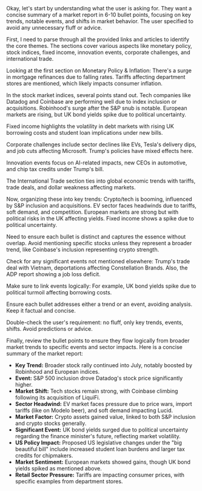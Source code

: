 <think>
Okay, let's start by understanding what the user is asking for. They want a concise summary of a market report in 6-10 bullet points, focusing on key trends, notable events, and shifts in market behavior. The user specified to avoid any unnecessary fluff or advice.

First, I need to parse through all the provided links and articles to identify the core themes. The sections cover various aspects like monetary policy, stock indices, fixed income, innovation events, corporate challenges, and international trade.

Looking at the first section on Monetary Policy & Inflation: There's a surge in mortgage refinances due to falling rates. Tariffs affecting department stores are mentioned, which likely impacts consumer inflation.

In the stock market indices, several points stand out. Tech companies like Datadog and Coinbase are performing well due to index inclusion or acquisitions. Robinhood's surge after the S&P snub is notable. European markets are rising, but UK bond yields spike due to political uncertainty.

Fixed income highlights the volatility in debt markets with rising UK borrowing costs and student loan implications under new bills.

 Corporate challenges include sector declines like EVs, Tesla's delivery dips, and job cuts affecting Microsoft. Trump's policies have mixed effects here.

Innovation events focus on AI-related impacts, new CEOs in automotive, and chip tax credits under Trump's bill.

The International Trade section ties into global economic trends with tariffs, trade deals, and dollar weakness affecting markets.

Now, organizing these into key trends: Crypto/tech is booming, influenced by S&P inclusion and acquisitions. EV sector faces headwinds due to tariffs, soft demand, and competition. European markets are strong but with political risks in the UK affecting yields. Fixed income shows a spike due to political uncertainty.

Need to ensure each bullet is distinct and captures the essence without overlap. Avoid mentioning specific stocks unless they represent a broader trend, like Coinbase's inclusion representing crypto strength.

Check for any significant events not mentioned elsewhere: Trump's trade deal with Vietnam, deportations affecting Constellation Brands. Also, the ADP report showing a job loss deficit.

Make sure to link events logically: For example, UK bond yields spike due to political turmoil affecting borrowing costs.

Ensure each bullet addresses either a trend or an event, avoiding analysis. Keep it factual and concise.

Double-check the user's requirement: no fluff, only key trends, events, shifts. Avoid predictions or advice.

Finally, review the bullet points to ensure they flow logically from broader market trends to specific events and sector impacts.
</think>
Here is a concise summary of the market report:

*   **Key Trend:** Broader stock rally continued into July, notably boosted by Robinhood and European indices.
*   **Event:** S&P 500 inclusion drove Datadog's stock price significantly higher.
*   **Market Shift:** Tech stocks remain strong, with Coinbase climbing following its acquisition of LiquiFi.
*   **Sector Headwind:** EV market faces pressure due to price wars, import tariffs (like on Modelo beer), and soft demand impacting Lucid.
*   **Market Factor:** Crypto assets gained value, linked to both S&P inclusion and crypto stocks generally.
*   **Significant Event:** UK bond yields surged due to political uncertainty regarding the finance minister's future, reflecting market volatility.
*   **US Policy Impact:** Proposed US legislative changes under the "big beautiful bill" include increased student loan burdens and larger tax credits for chipmakers.
*   **Market Sentiment:** European markets showed gains, though UK bond yields spiked as mentioned above.
*   **Retail Sector Pressure:** Tariffs are impacting consumer prices, with specific examples from department stores.